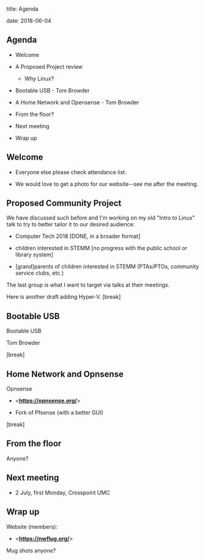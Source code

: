 title: Agenda
<!-- insert-file headers.md -->
date: 2018-06-04

## Agenda

- Welcome

- A Proposed Project review
    + Why Linux?

- Bootable USB - Tom Browder

- A Home Network and Opensense - Tom Browder

- From the floor?

- Next meeting

- Wrap up

## Welcome

- Everyone else please check attendance list.

- We would love to get a photo for our website--see me after the
  meeting.

## Proposed Community Project

We have discussed such before and I'm working on my old "Intro to
Linux" talk to try to better tailor it to our desired audience:

- Computer Tech 2018 [DONE, in a broader format]

- children interested in STEMM [no progress with the public school or library system]

- [grand]parents of children interested in STEMM (PTAs/PTOs, community service clubs, etc.)

The last group is what I want to target via talks at their meetings.

Here is another draft adding Hyper-V. [break]

## Bootable USB

Bootable USB

Tom Browder

[break]

## Home Network and Opnsense

Opnsense

+ <**<https://opnsense.org/>**>

+ Fork of Pfsense (with a better GUI)

[break]

## From the floor

Anyone?

## Next meeting

- 2 July, first Monday, Crosspoint UMC

## Wrap up

Website (members):

- <**<https://nwflug.org/>**>

Mug shots anyone?
